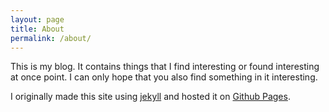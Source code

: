 ```yaml
---
layout: page
title: About
permalink: /about/
---
```


This is my blog. It contains things that I find interesting or found interesting at once point. I can only hope that you also find something in it interesting.

I originally made this site using [jekyll][jekyll] and hosted it on [Github Pages](https://pages.github.com/).

[jekyll]: https://jekyllrb.com/